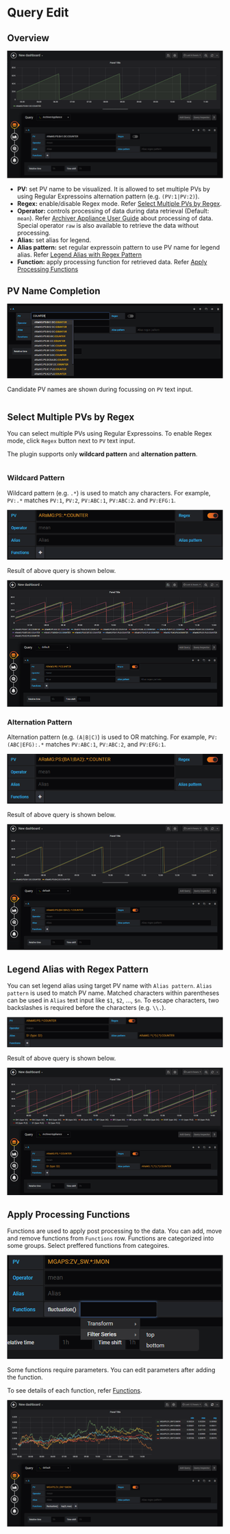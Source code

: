 # Query Edit

## Overview
![Query Overview](./img/aa-query-overview.png)

- **PV:** set PV name to be visualized. It is allowed to set multiple PVs by using Regular Expressoins alternation pattern (e.g. `(PV:1|PV:2)`).
- **Regex:** enable/disable Regex mode. Refer [Select Multiple PVs by Regex](#select-multiple-pvs-by-regex).
- **Operator:** controls processing of data during data retrieval (Default: `mean`). Refer [Archiver Appliance User Guide](https://slacmshankar.github.io/epicsarchiver_docs/userguide.html) about processing of data. Special operator `raw` is also available to retrieve the data without processing.
- **Alias:** set alias for legend.
- **Alias pattern:** set regular expressoin pattern to use PV name for legend alias. Refer [Legend Alias with Regex Pattern](#legend-alias-with-regex-pattern)
- **Function:** apply processing function for retrieved data. Refer [Apply Processing Functions](#apply-processing-functions)

## PV Name Completion
![Name completion](./img/aa-query-name-completion.png)

Candidate PV names are shown during focussing on `PV` text input.

``` Note:: Maximum number of candidate names is **100**.
```

## Select Multiple PVs by Regex
You can select multiple PVs using Regular Expressoins.
To enable Regex mode, click `Regex` button next to `PV` text input.


The plugin supports only **wildcard pattern** and **alternation pattern**.

``` Note:: Maximum number of PVs you can select on Regex mode is **100**.
```

### Wildcard Pattern
Wildcard pattern (e.g. `.*`) is used to match any characters.
For example, `PV:.*` matches `PV:1`, `PV:2`, `PV:ABC:1`, `PV:ABC:2`. and `PV:EFG:1`.

![Regex wildcard input](./img/aa-query-regex-wildcard-input.png)

Result of above query is shown below.

![Regex wildcard](./img/aa-query-regex-wildcard.png)

### Alternation Pattern
Alternation pattern (e.g. `(A|B|C)`) is used to OR matching.
For example, `PV:(ABC|EFG):.*` matches `PV:ABC:1`, `PV:ABC:2`, and `PV:EFG:1`.

![Regex alternation input](./img/aa-query-regex-alternation-input.png)

Result of above query is shown below.

![Regex alternation](./img/aa-query-regex-alternation.png)

## Legend Alias with Regex Pattern
You can set legend alias using target PV name with `Alias pattern`.
`Alias pattern` is used to match PV name. Matched characters within parentheses can be used in
`Alias` text input like `$1`, `$2`, ..., `$n`.
To escape characters, two backslashes is required before the characters (e.g. `\\.`).

![Alias pattern input](./img/aa-query-alias-pattern-input.png)

Result of above query is shown below.

![Alias pattern](./img/aa-query-alias-pattern.png)

## Apply Processing Functions
Functions are used to apply post processing to the data.
You can add, move and remove functions from `Functions` row.
Functions are categorized into some groups.
Select preffered functions from categoires.

![Functions](./img/aa-query-functions-add.png)

Some functions require parameters. You can edit parameters after adding the function.

To see details of each function, refer [Functions](functions).


![Functions](./img/aa-query-functions.png)

``` Note:: Functions are applied from left to right.
```
